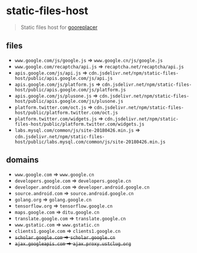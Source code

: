 # static-files-host

> Static files host for [gooreplacer](https://github.com/jiacai2050/gooreplacer)

## files

- `www.google.com/js/google.js` => `www.google.cn/js/google.js`
- `www.google.com/recaptcha/api.js` => `recaptcha.net/recaptcha/api.js`
- `apis.google.com/js/api.js` => `cdn.jsdelivr.net/npm/static-files-host/public/apis.google.com/js/api.js`
- `apis.google.com/js/platform.js` => `cdn.jsdelivr.net/npm/static-files-host/public/apis.google.com/js/platform.js`
- `apis.google.com/js/plusone.js` => `cdn.jsdelivr.net/npm/static-files-host/public/apis.google.com/js/plusone.js`
- `platform.twitter.com/oct.js` => `cdn.jsdelivr.net/npm/static-files-host/public/platform.twitter.com/oct.js`
- `platform.twitter.com/widgets.js` => `cdn.jsdelivr.net/npm/static-files-host/public/platform.twitter.com/widgets.js`
- `labs.mysql.com/common/js/site-20180426.min.js` => `cdn.jsdelivr.net/npm/static-files-host/public/labs.mysql.com/common/js/site-20180426.min.js`

## domains

- `www.google.com` => `www.google.cn`
- `developers.google.com` => `developers.google.cn`
- `developer.android.com` => `developer.android.google.cn`
- `source.android.com` => `source.android.google.cn`
- `golang.org` => `golang.google.cn`
- `tensorflow.org` => `tensorflow.google.cn`
- `maps.google.com` => `ditu.google.cn`
- `translate.google.com` => `translate.google.cn`
- `www.gstatic.com` => `www.gstatic.cn`
- `clients1.google.com` => `clients1.google.cn`
- <del>`scholar.google.com` => `scholar.google.cn`</del>
- <del>`ajax.googleapis.com` => `ajax.proxy.ustclug.org`</del>
